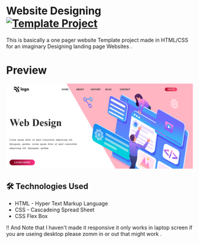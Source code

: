 #  Website Designing [![Template Project](https://img.shields.io/badge/Template-Project-red)](http://www.gnu.org/licenses/a )   

This is basically a one pager website Template project made in HTML/CSS for an imaginary Designing landing page Websites .



# Preview
 ![Developer landing page](images/thambnail.png)

## 🛠 Technologies Used
  - HTML - Hyper Text Markup Language
  - CSS - Cascadeing Spread Sheet
  - CSS Flex Box
 
 
 !! And Note that I haven't made it responsive it only works in laptop screen if you are useing desktop please zomm in or out that might work .
 